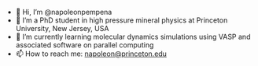 - 👋 Hi, I’m @napoleonpempena
- 👀 I’m a PhD student in high pressure mineral physics at Princeton University, New Jersey, USA
- 🌱 I’m currently learning molecular dynamics simulations using VASP and associated software on parallel computing
- 📫 How to reach me: napoleon@princeton.edu
